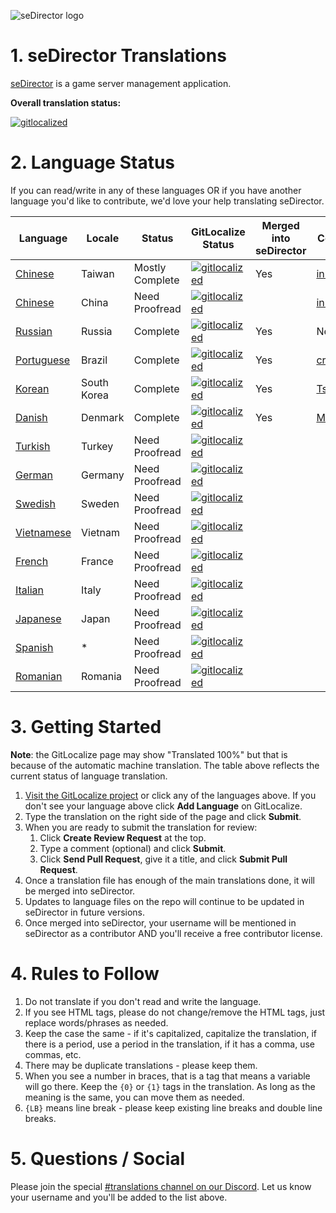 ![seDirector logo](https://sedirector.net/images/logo.png)

# 1. seDirector Translations

[seDirector](https://sedirector.net) is a game server management application.

**Overall translation status:**

[![gitlocalized ](https://gitlocalize.com/repo/6519/whole_project/badge.svg)](https://gitlocalize.com/repo/6519/whole_project?utm_source=badge)

# 2. Language Status

If you can read/write in any of these languages OR if you have another language you'd like to contribute, we'd love your help translating seDirector.

|Language|Locale|Status|GitLocalize Status|Merged into seDirector|Contributors|
|--|--|--|--|--|--|
|[Chinese](https://gitlocalize.com/repo/6519/zh-TW/en.json)|Taiwan|Mostly Complete|[![gitlocalized ](https://gitlocalize.com/repo/6519/zh-TW/badge.svg)](https://gitlocalize.com/repo/6519/zh-TW?utm_source=badge)|Yes|[in2002-tw](https://github.com/in2002-tw)|
|[Chinese](https://gitlocalize.com/repo/6519/zh/en.json)|China|Need Proofread|[![gitlocalized ](https://gitlocalize.com/repo/6519/zh/badge.svg)](https://gitlocalize.com/repo/6519/zh?utm_source=badge)||[in2002-tw](https://github.com/in2002-tw)|
|[Russian](https://gitlocalize.com/repo/6519/ru/en.json)|Russia|Complete|[![gitlocalized ](https://gitlocalize.com/repo/6519/ru/badge.svg)](https://gitlocalize.com/repo/6519/ru?utm_source=badge)|Yes|NeverEnough|
|[Portuguese](https://gitlocalize.com/repo/6519/pt-BR/en.json)|Brazil|Complete|[![gitlocalized ](https://gitlocalize.com/repo/6519/pt-BR/badge.svg)](https://gitlocalize.com/repo/6519/pt-BR?utm_source=badge)|Yes|[crashzk](https://github.com/crashzk)|
|[Korean](https://gitlocalize.com/repo/6519/ko/en.json)|South Korea|Complete|[![gitlocalized ](https://gitlocalize.com/repo/6519/ko/badge.svg)](https://gitlocalize.com/repo/6519/ko?utm_source=badge)|Yes|[Tsukasa](https://github.com/Tsukasa-Nefren)|
|[Danish](https://gitlocalize.com/repo/6519/da/en.json)|Denmark|Complete|[![gitlocalized ](https://gitlocalize.com/repo/6519/da/badge.svg)](https://gitlocalize.com/repo/6519/da?utm_source=badge)|Yes|[MikkelDK](https://github.com/MikkelDK)|
|[Turkish](https://gitlocalize.com/repo/6519/tr/en.json)|Turkey|Need Proofread|[![gitlocalized ](https://gitlocalize.com/repo/6519/tr/badge.svg)](https://gitlocalize.com/repo/6519/tr?utm_source=badge)|||
|[German](https://gitlocalize.com/repo/6519/de/en.json)|Germany|Need Proofread|[![gitlocalized ](https://gitlocalize.com/repo/6519/de/badge.svg)](https://gitlocalize.com/repo/6519/de?utm_source=badge)|||
|[Swedish](https://gitlocalize.com/repo/6519/sv/en.json)|Sweden|Need Proofread|[![gitlocalized ](https://gitlocalize.com/repo/6519/sv/badge.svg)](https://gitlocalize.com/repo/6519/sv?utm_source=badge)|||
|[Vietnamese](https://gitlocalize.com/repo/6519/vi/en.json)|Vietnam|Need Proofread|[![gitlocalized ](https://gitlocalize.com/repo/6519/vi/badge.svg)](https://gitlocalize.com/repo/6519/vi?utm_source=badge)|||
|[French](https://gitlocalize.com/repo/6519/fr/en.json)|France|Need Proofread|[![gitlocalized ](https://gitlocalize.com/repo/6519/fr/badge.svg)](https://gitlocalize.com/repo/6519/fr?utm_source=badge)|||
|[Italian](https://gitlocalize.com/repo/6519/it/en.json)|Italy|Need Proofread|[![gitlocalized ](https://gitlocalize.com/repo/6519/it/badge.svg)](https://gitlocalize.com/repo/6519/it?utm_source=badge)|||
|[Japanese](https://gitlocalize.com/repo/6519/ja/en.json)|Japan|Need Proofread|[![gitlocalized ](https://gitlocalize.com/repo/6519/ja/badge.svg)](https://gitlocalize.com/repo/6519/ja?utm_source=badge)|||
|[Spanish](https://gitlocalize.com/repo/6519/es/en.json)|*|Need Proofread|[![gitlocalized ](https://gitlocalize.com/repo/6519/es/badge.svg)](https://gitlocalize.com/repo/6519/es?utm_source=badge)|||
|[Romanian](https://gitlocalize.com/repo/6519/ro/en.json)|Romania|Need Proofread|[![gitlocalized ](https://gitlocalize.com/repo/6519/ro/badge.svg)](https://gitlocalize.com/repo/6519/ro?utm_source=badge)|||

# 3. Getting Started

**Note**: the GitLocalize page may show "Translated 100%" but that is because of the automatic machine translation. The table above reflects the current status of language translation.

1.  [Visit the GitLocalize project](https://gitlocalize.com/repo/6519) or click any of the languages above. If you don't see your language above click **Add Language** on GitLocalize.
2.  Type the translation on the right side of the page and click **Submit**.
3.  When you are ready to submit the translation for review:
    1. Click **Create Review Request** at the top.
    2. Type a comment (optional) and click **Submit**.
    3. Click **Send Pull Request**, give it a title, and click **Submit Pull Request**.
4.  Once a translation file has enough of the main translations done, it will be merged into seDirector.
5.  Updates to language files on the repo will continue to be updated in seDirector in future versions.
6.  Once merged into seDirector, your username will be mentioned in seDirector as a contributor AND you'll receive a free contributor license.

# 4. Rules to Follow

1.  Do not translate if you don't read and write the language.
2.  If you see HTML tags, please do not change/remove the HTML tags, just replace words/phrases as needed.
3.  Keep the case the same - if it's capitalized, capitalize the translation, if there is a period, use a period in the translation, if it has a comma, use commas, etc.
4.  There may be duplicate translations - please keep them.
5.  When you see a number in braces, that is a tag that means a variable will go there. Keep the `{0}` or `{1}` tags in the translation. As long as the meaning is the same, you can move them as needed.
6.  `{LB}` means line break - please keep existing line breaks and double line breaks.

# 5. Questions / Social

Please join the special [#translations channel on our Discord](https://sedirector.net/discord/translations). Let us know your username and you'll be added to the list above.